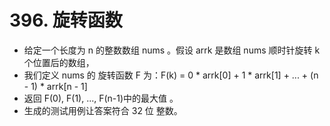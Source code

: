 # 396. 旋转函数
- 给定一个长度为 n 的整数数组 nums 。假设 arrk 是数组 nums 顺时针旋转 k 个位置后的数组，
- 我们定义 nums 的 旋转函数  F 为：F(k) = 0 * arrk[0] + 1 * arrk[1] + ... + (n - 1) * arrk[n - 1]
- 返回 F(0), F(1), ..., F(n-1)中的最大值 。
- 生成的测试用例让答案符合 32 位 整数。

